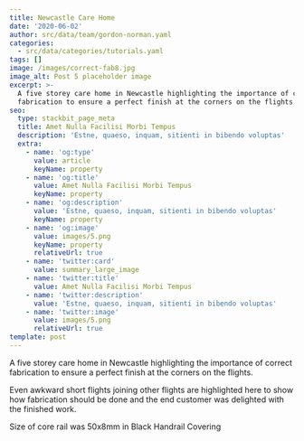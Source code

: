 ```yaml
---
title: Newcastle Care Home
date: '2020-06-02'
author: src/data/team/gordon-norman.yaml
categories:
  - src/data/categories/tutorials.yaml
tags: []
image: /images/correct-fab8.jpg
image_alt: Post 5 placeholder image
excerpt: >-
  A five storey care home in Newcastle highlighting the importance of correct
  fabrication to ensure a perfect finish at the corners on the flights.
seo:
  type: stackbit_page_meta
  title: Amet Nulla Facilisi Morbi Tempus
  description: 'Estne, quaeso, inquam, sitienti in bibendo voluptas'
  extra:
    - name: 'og:type'
      value: article
      keyName: property
    - name: 'og:title'
      value: Amet Nulla Facilisi Morbi Tempus
      keyName: property
    - name: 'og:description'
      value: 'Estne, quaeso, inquam, sitienti in bibendo voluptas'
      keyName: property
    - name: 'og:image'
      value: images/5.png
      keyName: property
      relativeUrl: true
    - name: 'twitter:card'
      value: summary_large_image
    - name: 'twitter:title'
      value: Amet Nulla Facilisi Morbi Tempus
    - name: 'twitter:description'
      value: 'Estne, quaeso, inquam, sitienti in bibendo voluptas'
    - name: 'twitter:image'
      value: images/5.png
      relativeUrl: true
template: post
---
```

A five storey care home in Newcastle highlighting the importance of correct fabrication to ensure a perfect finish at the corners on the flights.

Even awkward short flights joining other flights are highlighted here to show how fabrication should be done and the end customer was delighted with the finished work.

Size of core rail was 50x8mm in Black Handrail Covering

